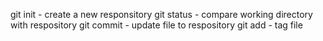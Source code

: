 git init - create a new responsitory
git status - compare working directory with respository
git commit - update file to respository
git add - tag file
